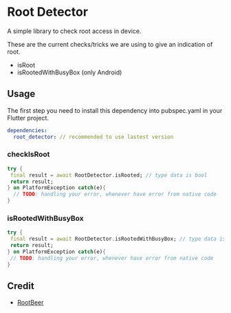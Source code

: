 # Root Detector

A simple library to check root access in device.

These are the current checks/tricks we are using to give an indication of root.

- isRoot
- isRootedWithBusyBox (only Android)


## Usage

The first step you need to install this dependency into pubspec.yaml in your Flutter project.

```yaml
dependencies:
  root_detector: // recommended to use lastest version
```

### checkIsRoot

```dart
try {
 final result = await RootDetector.isRooted; // type data is bool
 return result;
} on PlatformException catch(e){
  // TODO: handling your error, whenever have error from native code
}
```

### isRootedWithBusyBox

```dart
try {
 final result = await RootDetector.isRootedWithBusyBox; // type data is bool
 return result;
} on PlatformException catch(e){
 // TODO: handling your error, whenever have error from native code
}
```

## Credit

- [RootBeer](https://github.com/scottyab/rootbeer)